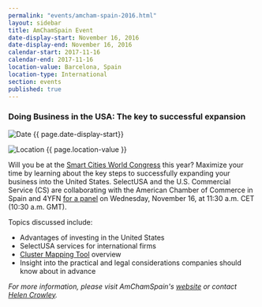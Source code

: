 ```yaml
---
permalink: "events/amcham-spain-2016.html"
layout: sidebar
title: AmChamSpain Event
date-display-start: November 16, 2016
date-display-end: November 16, 2016
calendar-start: 2017-11-16
calendar-end: 2017-11-16
location-value: Barcelona, Spain
location-type: International
section: events
published: true
---
```


### Doing Business in the USA: The key to successful expansion

![Date](https://google.github.io/material-design-icons/action/svg/design/ic_event_24px.svg "Date") {{ page.date-display-start}}

![Location](http://google.github.io/material-design-icons/social/svg/design/ic_location_city_24px.svg "Location") {{ page.location-value }}

Will you be at the [Smart Cities World Congress](http://www.smartcityexpo.com/en/) this year? Maximize your time by learning about the key steps to successfully expanding your business into the United States. SelectUSA and the U.S. Commercial Service (CS) are collaborating with the American Chamber of Commerce in Spain and 4YFN [for a panel](http://www.amchamspain.com/en/eventos/doing-business-in-the-usa-the-key-to-successful-expansion/) on Wednesday, November 16, at 11:30 a.m. CET (10:30 a.m. GMT).

Topics discussed include:

* Advantages of investing in the United States
* SelectUSA services for international firms
* [Cluster Mapping Tool](https://www.selectusa.gov/online-tools-and-resources) overview
* Insight into the practical and legal considerations companies should know about in advance

_For more information, please visit AmChamSpain's [website](http://www.amchamspain.com/en/eventos/doing-business-in-the-usa-the-key-to-successful-expansion/) or contact [Helen Crowley](mailto:helen.crowley@trade.gov)._

